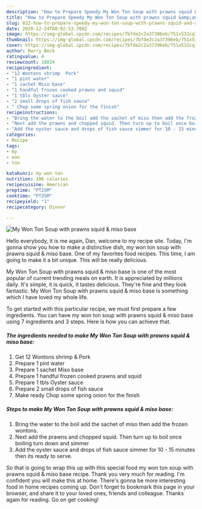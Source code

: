 ```yaml
---
description: "How to Prepare Speedy My Won Ton Soup with prawns squid &amp;amp; miso base"
title: "How to Prepare Speedy My Won Ton Soup with prawns squid &amp;amp; miso base"
slug: 822-how-to-prepare-speedy-my-won-ton-soup-with-prawns-squid-and-amp-miso-base
date: 2020-12-24T08:02:53.708Z
image: https://img-global.cpcdn.com/recipes/7bfde2c2a37396eb/751x532cq70/my-won-ton-soup-with-prawns-squid-miso-base-recipe-main-photo.jpg
thumbnail: https://img-global.cpcdn.com/recipes/7bfde2c2a37396eb/751x532cq70/my-won-ton-soup-with-prawns-squid-miso-base-recipe-main-photo.jpg
cover: https://img-global.cpcdn.com/recipes/7bfde2c2a37396eb/751x532cq70/my-won-ton-soup-with-prawns-squid-miso-base-recipe-main-photo.jpg
author: Harry Beck
ratingvalue: 4
reviewcount: 18834
recipeingredient:
- "12 Wontons shrimp  Pork"
- "1 pint water"
- "1 sachet Miso base"
- "1 handful frozen cooked prawns and squid"
- "1 tbls Oyster sauce"
- "2 small drops of fish sauce"
- " Chop some spring onion for the finish"
recipeinstructions:
- "Bring the water to the boil add the sachet of miso then add the frozen wontons."
- "Next add the prawns and chopped squid. Then turn up to boil once boiling turn down and simmer"
- "Add the oyster sauce and drops of fish sauce simmer for 10 - 15 minutes then its ready to serve."
categories:
- Recipe
tags:
- my
- won
- ton

katakunci: my won ton 
nutrition: 106 calories
recipecuisine: American
preptime: "PT25M"
cooktime: "PT35M"
recipeyield: "1"
recipecategory: Dinner

---
```



![My Won Ton Soup with prawns squid &amp; miso base](https://img-global.cpcdn.com/recipes/7bfde2c2a37396eb/751x532cq70/my-won-ton-soup-with-prawns-squid-miso-base-recipe-main-photo.jpg)

Hello everybody, it is me again, Dan, welcome to my recipe site. Today, I'm gonna show you how to make a distinctive dish, my won ton soup with prawns squid &amp; miso base. One of my favorites food recipes. This time, I am going to make it a bit unique. This will be really delicious.

My Won Ton Soup with prawns squid &amp; miso base is one of the most popular of current trending meals on earth. It is appreciated by millions daily. It's simple, it is quick, it tastes delicious. They're fine and they look fantastic. My Won Ton Soup with prawns squid &amp; miso base is something which I have loved my whole life.




To get started with this particular recipe, we must first prepare a few ingredients. You can have my won ton soup with prawns squid &amp; miso base using 7 ingredients and 3 steps. Here is how you can achieve that.

<!--inarticleads1-->

##### The ingredients needed to make My Won Ton Soup with prawns squid &amp; miso base:

1. Get 12 Wontons shrimp &amp; Pork
1. Prepare 1 pint water
1. Prepare 1 sachet Miso base
1. Prepare 1 handful frozen cooked prawns and squid
1. Prepare 1 tbls Oyster sauce
1. Prepare 2 small drops of fish sauce
1. Make ready  Chop some spring onion for the finish




<!--inarticleads2-->

##### Steps to make My Won Ton Soup with prawns squid &amp; miso base:

1. Bring the water to the boil add the sachet of miso then add the frozen wontons.
1. Next add the prawns and chopped squid. Then turn up to boil once boiling turn down and simmer
1. Add the oyster sauce and drops of fish sauce simmer for 10 - 15 minutes then its ready to serve.




So that is going to wrap this up with this special food my won ton soup with prawns squid &amp; miso base recipe. Thank you very much for reading. I'm confident you will make this at home. There's gonna be more interesting food in home recipes coming up. Don't forget to bookmark this page in your browser, and share it to your loved ones, friends and colleague. Thanks again for reading. Go on get cooking!
